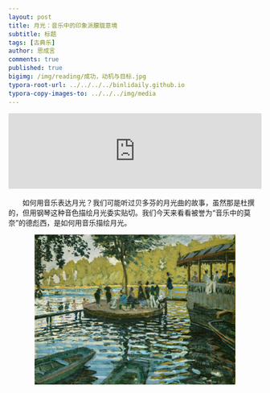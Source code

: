 ```yaml
---
layout: post
title: 月光：音乐中的印象派朦胧意境
subtitle: 标题
tags: [古典乐]
author: 思成言
comments: true
published: true
bigimg: /img/reading/成功，动机与目标.jpg
typora-root-url: ../../../../binlidaily.github.io
typora-copy-images-to: ../../../img/media
---
```


<iframe allow="autoplay *; encrypted-media *;" frameborder="0" height="150" style="width:100%;max-width:660px;overflow:hidden;background:transparent;" sandbox="allow-forms allow-popups allow-same-origin allow-scripts allow-storage-access-by-user-activation allow-top-navigation-by-user-activation" src="https://embed.music.apple.com/cn/album/suite-bergamasque-l-75-no-3-clair-de-lune/1411407226?i=1411407781"></iframe>

　　如何用音乐表达月光？我们可能听过贝多芬的月光曲的故事，虽然那是杜撰的，但用钢琴这种音色描绘月光委实贴切。我们今天来看看被誉为“音乐中的莫奈”的德彪西，是如何用音乐描绘月光。

<p align="center">
  <img width="400" height="" src="/img/music/2025-08-23-月光：音乐中的印象派朦胧意境/Claude_Monet_La_Grenouillére.jpg">
</p>
